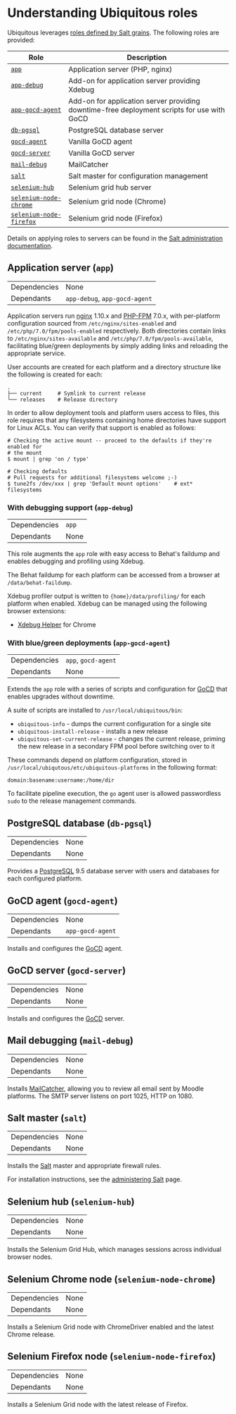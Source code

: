 # Understanding Ubiquitous roles

Ubiquitous leverages [roles defined by Salt grains](https://docs.saltstack.com/en/latest/topics/grains/). The following roles are provided:

| Role | Description |
| --- | --- |
| [`app`](#application-server-app) | Application server (PHP, nginx) |
| [`app-debug`](#with-debugging-support-app-debug) | Add-on for application server providing Xdebug |
| [`app-gocd-agent`](#with-bluegreen-deployments-app-gocd-agent) | Add-on for application server providing downtime-free deployment scripts for use with GoCD |
| [`db-pgsql`](#postgresql-database-db-pgsql) | PostgreSQL database server |
| [`gocd-agent`](#gocd-agent-gocd-agent) | Vanilla GoCD agent |
| [`gocd-server`](#gocd-server-gocd-server) | Vanilla GoCD server |
| [`mail-debug`](#mail-debugging-mail-debug) | MailCatcher |
| [`salt`](#salt-master-salt) | Salt master for configuration management |
| [`selenium-hub`](#selenium-hub-selenium-hub) |  Selenium grid hub server |
| [`selenium-node-chrome`](#selenium-chrome-node-selenium-node-chrome) | Selenium grid node (Chrome) |
| [`selenium-node-firefox`](#selenium-firefox-node-selenium-node-firefox) | Selenium grid node (Firefox) |

Details on applying roles to servers can be found in the [Salt administration documentation](admin/salt.md).

## Application server (`app`)

| | |
| --- | --- |
| Dependencies | None |
| Dependants | `app-debug`, `app-gocd-agent` |

Application servers run [nginx](https://nginx.org/) 1.10.x and [PHP-FPM](http://php.net/manual/en/install.fpm.php) 7.0.x, with per-platform configuration sourced from `/etc/nginx/sites-enabled` and `/etc/php/7.0/fpm/pools-enabled` respectively. Both directories contain links to `/etc/nginx/sites-available` and `/etc/php/7.0/fpm/pools-available`, facilitating blue/green deployments by simply adding links and reloading the appropriate service.

User accounts are created for each platform and a directory structure like the following is created for each:

```
.
├── current     # Symlink to current release
└── releases    # Release directory
```

In order to allow deployment tools and platform users access to files, this role requires that any filesystems containing home directories have support for Linux ACLs. You can verify that support is enabled as follows:

```
# Checking the active mount -- proceed to the defaults if they're enabled for
# the mount
$ mount | grep 'on / type'

# Checking defaults
# Pull requests for additional filesystems welcome ;-)
$ tune2fs /dev/xxx | grep 'Default mount options'    # ext* filesystems
```

### With debugging support (`app-debug`)

| | |
| --- | --- |
| Dependencies | `app` |
| Dependants | None |

This role augments the `app` role with easy access to Behat's faildump and enables debugging and profiling using Xdebug.

The Behat faildump for each platform can be accessed from a browser at `/data/behat-faildump`.

Xdebug profiler output is written to `{home}/data/profiling/` for each platform when enabled. Xdebug can be managed using the following browser extensions:

* [Xdebug Helper](https://chrome.google.com/webstore/detail/xdebug-helper/eadndfjplgieldjbigjakmdgkmoaaaoc?hl=en) for Chrome

### With blue/green deployments (`app-gocd-agent`)

| | |
| --- | --- |
| Dependencies | `app`, `gocd-agent` |
| Dependants | None |

Extends the `app` role with a series of scripts and configuration for [GoCD](https://www.gocd.io/) that enables upgrades without downtime.

A suite of scripts are installed to `/usr/local/ubiquitous/bin`:

* `ubiquitous-info` - dumps the current configuration for a single site
* `ubiquitous-install-release` - installs a new release
* `ubiquitous-set-current-release` - changes the current release, priming the new release in a secondary FPM pool before switching over to it

These commands depend on platform configuration, stored in `/usr/local/ubiqutous/etc/ubiquitous-platforms` in the following format:

```
domain:basename:username:/home/dir
```

To facilitate pipeline execution, the `go` agent user is allowed passwordless `sudo` to the release management commands.

## PostgreSQL database (`db-pgsql`)

| | |
| --- | --- |
| Dependencies | None |
| Dependants | None |

Provides a [PostgreSQL](http://www.postgresql.org/) 9.5 database server with users and databases for each configured platform.

## GoCD agent (`gocd-agent`)

| | |
| --- | --- |
| Dependencies | None |
| Dependants | `app-gocd-agent` |

Installs and configures the [GoCD](https://www.gocd.io/) agent.

## GoCD server (`gocd-server`)

| | |
| --- | --- |
| Dependencies | None |
| Dependants | None |

Installs and configures the [GoCD](https://www.gocd.io/) server.

## Mail debugging (`mail-debug`)

| | |
| --- | --- |
| Dependencies | None |
| Dependants | None |

Installs [MailCatcher](https://mailcatcher.me/), allowing you to review all email sent by Moodle platforms. The SMTP server listens on port 1025, HTTP on 1080.

## Salt master (`salt`)

| | |
| --- | --- |
| Dependencies | None |
| Dependants | None |

Installs the [Salt](https://saltstack.com/) master and appropriate firewall rules.

For installation instructions, see the [administering Salt](admin/salt.md) page.

## Selenium hub (`selenium-hub`)

| | |
| --- | --- |
| Dependencies | None |
| Dependants | None |

Installs the Selenium Grid Hub, which manages sessions across individual browser nodes.

## Selenium Chrome node (`selenium-node-chrome`)

| | |
| --- | --- |
| Dependencies | None |
| Dependants | None |

Installs a Selenium Grid node with ChromeDriver enabled and the latest Chrome release.

## Selenium Firefox node (`selenium-node-firefox`)

| | |
| --- | --- |
| Dependencies | None |
| Dependants | None |

Installs a Selenium Grid node with the latest release of Firefox.
